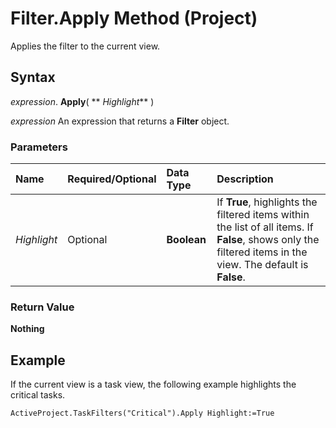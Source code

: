 
# Filter.Apply Method (Project)

Applies the filter to the current view.


## Syntax

 _expression_. **Apply**( ** _Highlight_** )

 _expression_ An expression that returns a **Filter** object.


### Parameters



|**Name**|**Required/Optional**|**Data Type**|**Description**|
|:-----|:-----|:-----|:-----|
| _Highlight_|Optional|**Boolean**|If  **True**, highlights the filtered items within the list of all items. If **False**, shows only the filtered items in the view. The default is **False**.|

### Return Value

 **Nothing**


## Example

If the current view is a task view, the following example highlights the critical tasks. 


```
ActiveProject.TaskFilters("Critical").Apply Highlight:=True
```

